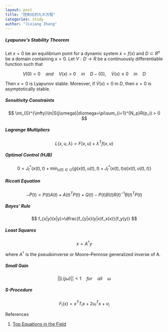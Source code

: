 ```yaml
---
layout: post
title: "控制论的九大方程"
categories: study
author: "Jixiang Zhang"
---
```




##### Lyapunov’s Stability Theorem

Let $x = 0$ be an equilibrium point for a dynamic system $\dot{x}=f(x)$ and $D \subset R^n$ be a domain containing $x=0$. Let $V: D \to R$ be a continuously differentiable function such that


$$
V(0)=0 \quad and \quad V(x)>0 \quad in \quad D-\{0\}, \quad \dot{V}(x) \leq 0 \quad in \quad D
$$


Then $x = 0$ is Lyapunov stable. Moreover, if $\dot{V}(x) < 0$ in $D$, then $x=0$ is asymptotically stable.



##### Sensitivity Constraints

$$
\int_{0}^{\infty}\ln|S(j\omega)|d\omega=\pi\sum_{i=1}^{N_p}R(p_i) > 0
$$

##### Lagrange Multipliers

$$
L(x,u,\lambda)=F(x,u)+\lambda^Tf(x,u)
$$

##### Optimal Control (HJB)

$$
0=J^*_t(x(t),t)+\min_{u(t)\in U}\{g(x(t),u(t),t)+J^*_t(x(t),t)a(x(t),u(t),t)\}
$$

##### Riccati Equation

$$
-\dot{P}(t)=P(t)A(t)+A(t)^TP(t)+Q(t)-P(t)B(t)R(t)^{-1}B(t)^TP(t)
$$

##### Bayes’ Rule

$$
f_{x|y}(x|y)=\dfrac{f_{y|x}(y|x)f_x(x)}{f_y(y)}
$$

##### Least Squares

$$
x=A^{\dagger}y
$$

where $A^{\dagger}$ is the pseudoinverse or Moore–Penrose generalized inverse of A.

##### Small Gain

$$
||L(j\omega)|| < 1 \quad for \quad all \quad \omega
$$

##### S-Procedure

$$
F_i(x)=x^TT_ix+2u_i^Tx+v_i
$$



References

1. [Top Equations in the Field](http://www.mit.edu/people/jhow/Editorials/Apr15%20Top%20Equations%20in%20the%20Field.pdf)